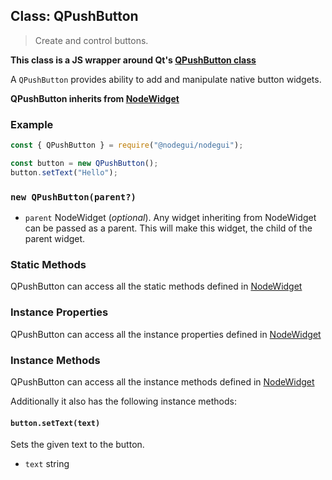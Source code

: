 ## Class: QPushButton

> Create and control buttons.

**This class is a JS wrapper around Qt's [QPushButton class](https://doc.qt.io/qt-5/qpushbutton.html)**

A `QPushButton` provides ability to add and manipulate native button widgets.

**QPushButton inherits from [NodeWidget](api/NodeWidget.md)**

### Example

```javascript
const { QPushButton } = require("@nodegui/nodegui");

const button = new QPushButton();
button.setText("Hello");
```

### `new QPushButton(parent?)`

- `parent` NodeWidget (_optional_). Any widget inheriting from NodeWidget can be passed as a parent. This will make this widget, the child of the parent widget.

### Static Methods

QPushButton can access all the static methods defined in [NodeWidget](api/NodeWidget.md)

### Instance Properties

QPushButton can access all the instance properties defined in [NodeWidget](api/NodeWidget.md)

### Instance Methods

QPushButton can access all the instance methods defined in [NodeWidget](api/NodeWidget.md)

Additionally it also has the following instance methods:

#### `button.setText(text)`

Sets the given text to the button.

- `text` string
